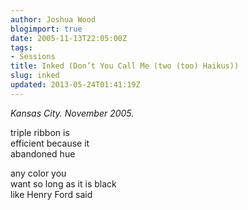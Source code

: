 ```yaml
---
author: Joshua Wood
blogimport: true
date: 2005-11-13T22:05:00Z
tags:
- Sessions
title: Inked (Don’t You Call Me (two (too) Haikus))
slug: inked
updated: 2013-05-24T01:41:19Z
---
```


*Kansas City. November 2005.*

triple ribbon is  
efficient because it  
abandoned hue
<!--more-->

any color you  
want so long as it is black  
like Henry Ford said
